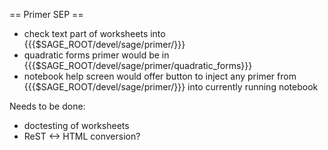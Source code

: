 == Primer SEP ==

 * check text part of worksheets into {{{$SAGE_ROOT/devel/sage/primer/}}}
 * quadratic forms primer would be in  {{{$SAGE_ROOT/devel/sage/primer/quadratic_forms}}}
 * notebook help screen would offer button to inject any primer from {{{$SAGE_ROOT/devel/sage/primer/}}} into currently running notebook

Needs to be done:

 * doctesting of worksheets
 * ReST <-> HTML conversion?
